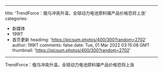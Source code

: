 
---
title: 'TrendForce：俄乌冲突升温，全球动力电池原料镍产品价格恐将上涨'
categories: 
 - 新媒体
 - 199IT
 - 首页更新
headimg: 'https://picsum.photos/400/300?random=2702'
author: 199IT
comments: false
date: Tue, 01 Mar 2022 03:15:08 GMT
thumbnail: 'https://picsum.photos/400/300?random=2702'
---

<div>   
TrendForce：俄乌冲突升温，全球动力电池原料镍产品价格恐将上涨  
</div>
            
